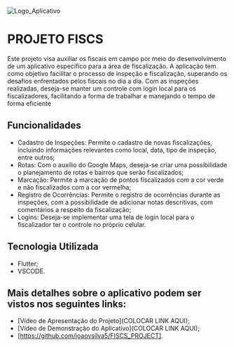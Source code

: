 
![Logo_Aplicativo](https://github.com/joaovsilva5/FISCS_PROJECT/assets/163600611/912f022d-9af1-4f03-a084-2e858b0b5cbf)

# PROJETO FISCS

Este projeto visa auxiliar os fiscais em campo por meio do desenvolvimento de um aplicativo específico para a área de fiscalização. 
A aplicação tem como objetivo facilitar o processo de inspeção e fiscalização, superando os desafios enfrentados pelos fiscais no dia a dia.
Com as inspeções realizadas, deseja-se manter um controle com login local para os fiscalizadores, facilitando a forma de trabalhar e manejando
o tempo de forma eficiente

## Funcionalidades
- Cadastro de Inspeções: Permite o cadastro de novas fiscalizações, incluindo informações relevantes como local, data, tipo de inspeção, entre outros;
- Rotas: Com o auxílio do Google Maps, deseja-se criar uma possibilidade o planejamento de rotas e bairros que serão fiscalizados;
- Marcação: Permite a marcação de pontos fiscalizados com a cor verde e não fiscalizados com a cor vermelha;
- Registro de Ocorrências: Permite o registro de ocorrências durante as inspeções, com a possibilidade de adicionar notas descritivas, com comentários a respeito da fiscalização;
- Logins: Deseja-se implementar uma tela de login local para o fiscalizador ter o controle no próprio celular.

## Tecnologia Utilizada
- Flutter;
- VSCODE.

## Mais detalhes sobre o aplicativo podem ser vistos nos seguintes links:
 - [Vídeo de Apresentação do Projeto](COLOCAR LINK AQUI);
 - [Vídeo de Demonstração do Aplicativo](COLOCAR LINK AQUI);
 - [https://github.com/joaovsilva5/FISCS_PROJECT].

